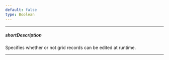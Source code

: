 ```yaml
---
default: false
type: Boolean
---
```

---
##### shortDescription
Specifies whether or not grid records can be edited at runtime.

---
